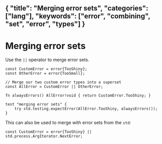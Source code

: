 {
  "title": "Merging error sets",
  "categories": ["lang"],
  "keywords": ["error", "combining", "set", "error", "types"]
}
---

# Merging error sets

Use the `||` operator to merge error sets. 

```zig
const CustomError = error{TooShiny};
const OtherError = error{TooSmall};

// Merge our two custom error types into a superset
const AllError = CustomError || OtherError;

fn alwaysErrors() AllError!void { return CustomError.TooShiny; }

test "merging error sets" {
    try std.testing.expectError(AllError.TooShiny, alwaysErrors());
}
```

This can also be used to merge with error sets from the `std`:

```zig
const CustomError = error{TooShiny} || std.process.ArgIterator.NextError;
```
